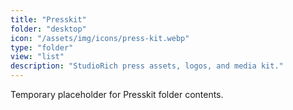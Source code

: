 ```yaml
---
title: "Presskit"
folder: "desktop"
icon: "/assets/img/icons/press-kit.webp"
type: "folder"
view: "list"
description: "StudioRich press assets, logos, and media kit."
---
```


Temporary placeholder for Presskit folder contents.
